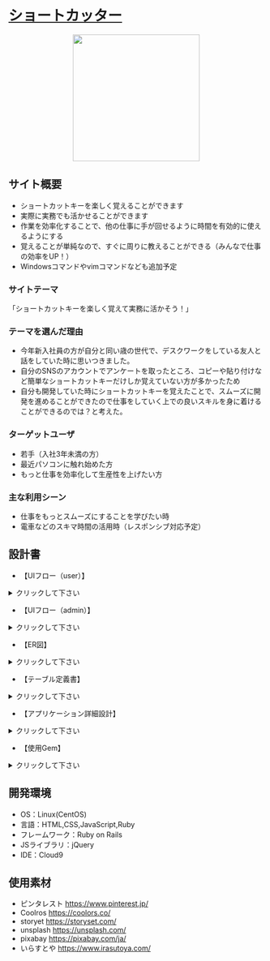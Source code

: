 #  [ショートカッター](https://shortcutter.jp/)
<div align="center">
  <img width="250" height="250" src="https://user-images.githubusercontent.com/100746049/170950750-dfeeaf4f-4c2d-48ba-a552-fe96cff10cfa.png">
</div>


## サイト概要
 - ショートカットキーを楽しく覚えることができます
 - 実際に実務でも活かせることができます
 - 作業を効率化することで、他の仕事に手が回せるように時間を有効的に使えるようにする
 - 覚えることが単純なので、すぐに周りに教えることができる（みんなで仕事の効率をUP！）
 - Windowsコマンドやvimコマンドなども追加予定
### サイトテーマ
「ショートカットキーを楽しく覚えて実務に活かそう！」

### テーマを選んだ理由
 - 今年新入社員の方が自分と同い歳の世代で、デスクワークをしている友人と話をしていた時に思いつきました。
 - 自分のSNSのアカウントでアンケートを取ったところ、コピーや貼り付けなど簡単なショートカットキーだけしか覚えていない方が多かったため
 - 自分も開発していた時にショートカットキーを覚えたことで、スムーズに開発を進めることができたので仕事をしていく上での良いスキルを身に着けることができるのでは？と考えた。

### ターゲットユーザ
 - 若手（入社3年未満の方）
 - 最近パソコンに触れ始めた方
 - もっと仕事を効率化して生産性を上げたい方

### 主な利用シーン
 - 仕事をもっとスムーズにすることを学びたい時
 - 電車などのスキマ時間の活用時（レスポンシブ対応予定）

## 設計書
- 【UIフロー（user）】<br/>
<details>
  <summary>クリックして下さい</summary>
  <img width="937" alt="ショートカッター画面遷移図（ユーザー）" src="https://user-images.githubusercontent.com/100746049/172285176-2c7ed2fa-8ba3-410b-b5da-2be9954e5076.png">
</details>

- 【UIフロー（admin）】<br/>
<details>
  <summary>クリックして下さい</summary>
  <img width="1128" alt="ショートカッター画面遷移図（管理者）" src="https://user-images.githubusercontent.com/100746049/172284052-1c5d23a7-2973-45e1-8ff8-8ecb6069817d.png">
</details>

- 【ER図】<br/>
<details>
  <summary>クリックして下さい</summary>
  <img width="860" alt="shortcutter_ER図" src="https://user-images.githubusercontent.com/100746049/170949521-d57fddb4-3cf7-438f-815a-7229a3b193f5.png">  
</details>

- 【テーブル定義書】<br/>
<details>
  <summary>クリックして下さい</summary>
  <img width="909" alt="shortcutter_テーブル定義書①" src="https://user-images.githubusercontent.com/100746049/170949611-be5a404a-5abf-4427-a5ad-75f2cb9faf40.png">
  <img width="909" alt="shortcutter_テーブル定義書②" src="https://user-images.githubusercontent.com/100746049/170949709-8ce3c99e-e7f5-4d18-845f-13f7212e081a.png">
  <img width="906" alt="shortcutter_テーブル定義書③" src="https://user-images.githubusercontent.com/100746049/170949803-47132d52-3740-4a83-897d-7feb4df333e4.png">
</details>

- 【アプリケーション詳細設計】<br/>
<details>
  <summary>クリックして下さい</summary>
  <img width="910" alt="ショートカッターアプリケーション詳細設計（ユーザー）" src="https://user-images.githubusercontent.com/100746049/172340771-10d648c3-5c8f-45fa-af97-b8e22509d7b5.png">
  <img width="912" alt="ショートカッターアプリケーション詳細設計（管理者）" src="https://user-images.githubusercontent.com/100746049/172340916-bf2e8410-615f-46ac-ae57-c79a1e4c74db.png">
</details>

- 【使用Gem】<br/>
<details>
  <summary>クリックして下さい</summary>
  <img width="384" alt="ショートカッター使用Gem" src="https://user-images.githubusercontent.com/100746049/172341033-2a5e50dc-38d5-462c-8f2f-e113c6f93b02.png">
</details>

## 開発環境
- OS：Linux(CentOS)
- 言語：HTML,CSS,JavaScript,Ruby
- フレームワーク：Ruby on Rails
- JSライブラリ：jQuery
- IDE：Cloud9

## 使用素材
- ピンタレスト https://www.pinterest.jp/
- Coolros https://coolors.co/
- storyet https://storyset.com/
- unsplash https://unsplash.com/
- pixabay https://pixabay.com/ja/
- いらすとや https://www.irasutoya.com/
